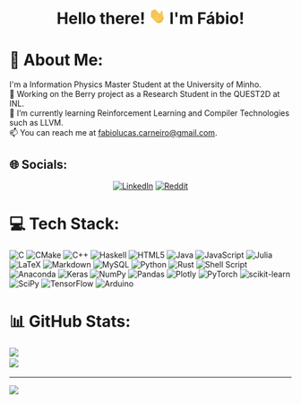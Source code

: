 <h1 align="center">Hello there! <img src="https://raw.githubusercontent.com/mcpeixoto/mcpeixoto/master/hand_wave.gif" width="30"> I'm Fábio!</h1>

# 💫 About Me:
I'm a Information Physics Master Student at the University of Minho.<br>🔭 Working on the Berry project as a Research Student in the QUEST2D at INL.<br>🌱 I’m currently learning Reinforcement Learning and Compiler Technologies such as LLVM.<br>📫 You can reach me at fabiolucas.carneiro@gmail.com.


## 🌐 Socials:
<div align="center">
    <a href="https://linkedin.com/in/https://www.linkedin.com/in/carneirofabio/"><img src="https://img.shields.io/badge/LinkedIn-%230077B5.svg?logo=linkedin&logoColor=white" alt="LinkedIn"></a>
    <a href="https://www.reddit.com/user/fabiocfabini"><img src="https://img.shields.io/badge/Reddit-%23FF4500.svg?logo=Reddit&logoColor=white" alt="Reddit"></a>
</div>

# 💻 Tech Stack:
![C](https://img.shields.io/badge/c-%2300599C.svg?style=plastic&logo=c&logoColor=white) ![CMake](https://img.shields.io/badge/CMake-%23008FBA.svg?style=flat&logo=cmake&logoColor=white) ![C++](https://img.shields.io/badge/c++-%2300599C.svg?style=plastic&logo=c%2B%2B&logoColor=white) ![Haskell](https://img.shields.io/badge/Haskell-5e5086?style=plastic&logo=haskell&logoColor=white) ![HTML5](https://img.shields.io/badge/html5-%23E34F26.svg?style=plastic&logo=html5&logoColor=white) ![Java](https://img.shields.io/badge/java-%23ED8B00.svg?style=plastic&logo=java&logoColor=white) ![JavaScript](https://img.shields.io/badge/javascript-%23323330.svg?style=plastic&logo=javascript&logoColor=%23F7DF1E) 	![Julia](https://img.shields.io/badge/-Julia-9558B2?style=plastic&logo=julia&logoColor=white) ![LaTeX](https://img.shields.io/badge/latex-%23008080.svg?style=plastic&logo=latex&logoColor=white) ![Markdown](https://img.shields.io/badge/markdown-%23000000.svg?style=plastic&logo=markdown&logoColor=white) ![MySQL](https://img.shields.io/badge/mysql-%2300f.svg?style=flat&logo=mysql&logoColor=white) ![Python](https://img.shields.io/badge/python-3670A0?style=plastic&logo=python&logoColor=ffdd54) ![Rust](https://img.shields.io/badge/rust-%23000000.svg?style=plastic&logo=rust&logoColor=white) ![Shell Script](https://img.shields.io/badge/shell_script-%23121011.svg?style=plastic&logo=gnu-bash&logoColor=white) ![Anaconda](https://img.shields.io/badge/Anaconda-%2344A833.svg?style=plastic&logo=anaconda&logoColor=white) ![Keras](https://img.shields.io/badge/Keras-%23D00000.svg?style=plastic&logo=Keras&logoColor=white) ![NumPy](https://img.shields.io/badge/numpy-%23013243.svg?style=plastic&logo=numpy&logoColor=white) ![Pandas](https://img.shields.io/badge/pandas-%23150458.svg?style=plastic&logo=pandas&logoColor=white) ![Plotly](https://img.shields.io/badge/Plotly-%233F4F75.svg?style=plastic&logo=plotly&logoColor=white) ![PyTorch](https://img.shields.io/badge/PyTorch-%23EE4C2C.svg?style=plastic&logo=PyTorch&logoColor=white) ![scikit-learn](https://img.shields.io/badge/scikit--learn-%23F7931E.svg?style=plastic&logo=scikit-learn&logoColor=white) ![SciPy](https://img.shields.io/badge/SciPy-%230C55A5.svg?style=plastic&logo=scipy&logoColor=%white) ![TensorFlow](https://img.shields.io/badge/TensorFlow-%23FF6F00.svg?style=plastic&logo=TensorFlow&logoColor=white) ![Arduino](https://img.shields.io/badge/-Arduino-00979D?style=flat&logo=Arduino&logoColor=white)
# 📊 GitHub Stats:
![](https://github-readme-stats.vercel.app/api?username=fabiocfabini&theme=dracula&hide_border=true&include_all_commits=false&count_private=false)<br/>
![](https://github-readme-streak-stats.herokuapp.com/?user=fabiocfabini&theme=dracula&hide_border=true)<br/>

---
[![](https://visitcount.itsvg.in/api?id=fabiocfabini&icon=5&color=0)](https://visitcount.itsvg.in)

<!-- Proudly created with GPRM ( https://gprm.itsvg.in ) -->
